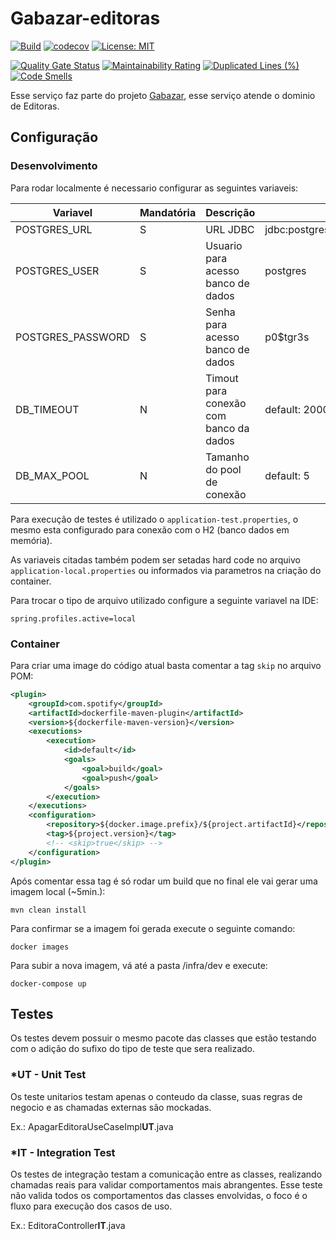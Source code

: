 # Gabazar-editoras
[![Build](https://github.com/gabazar/gabazar-editoras/actions/workflows/build.yml/badge.svg?branch=main)](https://github.com/gabazar/gabazar-editoras/actions/workflows/build.yml)
[![codecov](https://codecov.io/gh/gabazar/gabazar-editoras/branch/main/graph/badge.svg?token=6INNSA35FZ)](https://codecov.io/gh/gabazar/gabazar-editoras)
[![License: MIT](https://img.shields.io/badge/License-MIT-yellow.svg)](https://opensource.org/licenses/MIT)

[![Quality Gate Status](https://sonarcloud.io/api/project_badges/measure?project=gabazar_gabazar-editoras&metric=alert_status)](https://sonarcloud.io/summary/new_code?id=gabazar_gabazar-editoras) 
[![Maintainability Rating](https://sonarcloud.io/api/project_badges/measure?project=gabazar_gabazar-editoras&metric=sqale_rating)](https://sonarcloud.io/summary/new_code?id=gabazar_gabazar-editoras) 
[![Duplicated Lines (%)](https://sonarcloud.io/api/project_badges/measure?project=gabazar_gabazar-editoras&metric=duplicated_lines_density)](https://sonarcloud.io/summary/new_code?id=gabazar_gabazar-editoras) 
[![Code Smells](https://sonarcloud.io/api/project_badges/measure?project=gabazar_gabazar-editoras&metric=code_smells)](https://sonarcloud.io/summary/new_code?id=gabazar_gabazar-editoras)

Esse serviço faz parte do projeto [Gabazar](https://github.com/gabazar/gabazar), esse serviço atende o dominio de Editoras.

## Configuração

### Desenvolvimento

Para rodar localmente é necessario configurar as seguintes variaveis:

| Variavel          | Mandatória | Descrição | Exemplo |
| --                | --         | --        | --      |
| POSTGRES_URL      | S | URL JDBC  | jdbc:postgresql://localhost:5432/dev |
| POSTGRES_USER     | S | Usuario para acesso banco de dados     | postgres  | 
| POSTGRES_PASSWORD | S | Senha para acesso banco de dados       | p0$tgr3s  |
| DB_TIMEOUT        | N | Timout para conexão com banco da dados | default: 20000 |
| DB_MAX_POOL       | N | Tamanho do pool de conexão             | default: 5 |

Para execução de testes é utilizado o `application-test.properties`, o mesmo esta configurado para conexão com o H2 (banco dados em memória).

As variaveis citadas também podem ser setadas hard code no arquivo `application-local.properties` ou informados via parametros na criação do container.

Para trocar o tipo de arquivo utilizado configure a seguinte variavel na IDE:

```
spring.profiles.active=local
```

### Container

Para criar uma image do código atual basta comentar a tag `skip` no arquivo POM:
```xml
<plugin>
    <groupId>com.spotify</groupId>
    <artifactId>dockerfile-maven-plugin</artifactId>
    <version>${dockerfile-maven-version}</version>
    <executions>
        <execution>
            <id>default</id>
            <goals>
                <goal>build</goal>
                <goal>push</goal>
            </goals>
        </execution>
    </executions>
    <configuration>
        <repository>${docker.image.prefix}/${project.artifactId}</repository>
        <tag>${project.version}</tag>
        <!-- <skip>true</skip> -->
    </configuration>
</plugin>
```

Após comentar essa tag é só rodar um build que no final ele vai gerar uma imagem local (~5min.):
```
mvn clean install
```

Para confirmar se a imagem foi gerada execute o seguinte comando:
```
docker images
```

Para subir a nova imagem, vá até a pasta /infra/dev e execute:
```
docker-compose up
```

## Testes

Os testes devem possuir o mesmo pacote das classes que estão testando com o adição do sufixo do tipo de teste que sera realizado.

### *UT - Unit Test
Os teste unitarios testam apenas o conteudo da classe, suas regras de negocio e as chamadas externas são mockadas.

Ex.: ApagarEditoraUseCaseImpl**UT**.java

### *IT - Integration Test
Os testes de integração testam a comunicação entre as classes, realizando chamadas reais para validar comportamentos mais abrangentes. Esse teste não valida todos os comportamentos das classes envolvidas, o foco é o fluxo para execução dos casos de uso.

Ex.: EditoraController**IT**.java